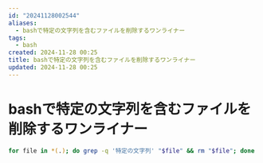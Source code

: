 ```yaml
---
id: "20241128002544"
aliases:
  - bashで特定の文字列を含むファイルを削除するワンライナー
tags:
  - bash
created: 2024-11-28 00:25
title: bashで特定の文字列を含むファイルを削除するワンライナー
updated: 2024-11-28 00:25
---
```


# bashで特定の文字列を含むファイルを削除するワンライナー

```bash
for file in *(.); do grep -q '特定の文字列' "$file" && rm "$file"; done
```

